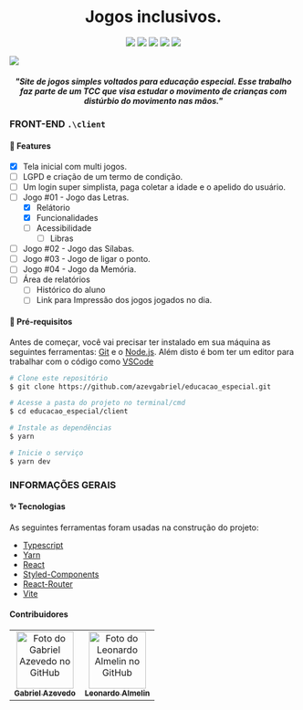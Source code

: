 <h1 align="center">
   Jogos inclusivos.
</h1>

<p align="center">
  <img src="https://img.shields.io/github/languages/top/azevgabriel/educacao_especial">
  <img src="https://img.shields.io/github/issues/azevgabriel/educacao_especial">
  <img src="https://img.shields.io/github/v/tag/azevgabriel/educacao_especial?color=%23E67233&include_prereleases&label=front-end">
  <img src="https://img.shields.io/static/v1?label=license&message=GPL&color=E51C44">
  <img src="https://img.shields.io/github/stars/azevgabriel/educacao_especial?style=social">
</p>

<img src="./client/src/assets/images/screenshot.png">

<h4 align="center">
  <i>"Site de jogos simples voltados para educação especial. Esse trabalho faz parte de um TCC que visa estudar o movimento de crianças com distúrbio do movimento nas mãos."</i>
</h4>

### FRONT-END `.\client`

#### 🤩 Features

- [x] Tela inicial com multi jogos.
- [ ] LGPD e criação de um termo de condição.
- [ ] Um login super simplista, paga coletar a idade e o apelido do usuário.
- [ ] Jogo #01 - Jogo das Letras.
  - [x] Relátorio
  - [x] Funcionalidades
  - [ ] Acessibilidade
    - [ ] Libras
- [ ] Jogo #02 - Jogo das Sílabas.
- [ ] Jogo #03 - Jogo de ligar o ponto.
- [ ] Jogo #04 - Jogo da Memória.
- [ ] Área de relatórios
  - [ ] Histórico do aluno
  - [ ] Link para Impressão dos jogos jogados no dia.

#### 🗻 Pré-requisitos

Antes de começar, você vai precisar ter instalado em sua máquina as seguintes ferramentas:
[Git](https://git-scm.com) e o [Node.js](https://nodejs.org/en/).
Além disto é bom ter um editor para trabalhar com o código como [VSCode](https://code.visualstudio.com/)

```bash
# Clone este repositório
$ git clone https://github.com/azevgabriel/educacao_especial.git

# Acesse a pasta do projeto no terminal/cmd
$ cd educacao_especial/client

# Instale as dependências
$ yarn

# Inicie o serviço
$ yarn dev
```

### INFORMAÇÕES GERAIS

#### ✨ Tecnologias

As seguintes ferramentas foram usadas na construção do projeto:

- [Typescript](https://www.typescriptlang.org/)
- [Yarn](https://yarnpkg.com/)
- [React](https://pt-br.reactjs.org/)
- [Styled-Components](https://styled-components.com/)
- [React-Router](https://reactrouter.com/)
- [Vite](https://vitejs.dev/)

#### Contribuidores

<table>
  <tr>
    <td align="center">
      <a href="https://github.com/azevgabriel">
        <img src="https://github.com/azevgabriel.png" width="100px;" alt="Foto do Gabriel Azevedo no GitHub"/><br>
        <sub>
          <b>Gabriel Azevedo</b>
        </sub>
      </a>
    </td>
    <td align="center">
      <a href="https://github.com/leoalmelin">
        <img src="https://github.com/leoalmelin.png" width="100px;" alt="Foto do Leonardo Almelin no GitHub"/><br>
        <sub>
          <b>Leonardo Almelin</b>
        </sub>
      </a>
    </td>
  </tr>
</table>
